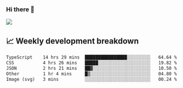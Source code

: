 ### Hi there 👋
<img align="center" src="https://github-readme-stats.vercel.app/api?username=Tumao727&show_icons=true&hide_title=true&theme=dracula" />


## 📈 Weekly development breakdown
<!--START_SECTION:waka-->

```txt
TypeScript    14 hrs 29 mins  ████████████████░░░░░░░░░   64.64 %
CSS           4 hrs 26 mins   █████░░░░░░░░░░░░░░░░░░░░   19.82 %
JSON          2 hrs 21 mins   ██▓░░░░░░░░░░░░░░░░░░░░░░   10.50 %
Other         1 hr 4 mins     █▒░░░░░░░░░░░░░░░░░░░░░░░   04.80 %
Image (svg)   3 mins          ░░░░░░░░░░░░░░░░░░░░░░░░░   00.24 %
```

<!--END_SECTION:waka-->